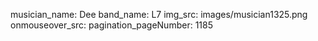 musician_name: Dee
band_name: L7
img_src: images/musician1325.png
onmouseover_src: 
pagination_pageNumber: 1185
